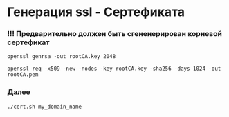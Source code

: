 # Генерация ssl - Сертефиката
### !!! Предварительно должен быть сгененерирован корневой сертефикат

````shell
openssl genrsa -out rootCA.key 2048

openssl req -x509 -new -nodes -key rootCA.key -sha256 -days 1024 -out rootCA.pem
````
### Далее
````shell
./cert.sh my_domain_name
```` 
